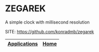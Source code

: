 # ZEGAREK
 
 A simple clock with millisecond resolution
 
 SITE: https://github.com/konradmb/zegarek

 | [Applications](https://portable-linux-apps.github.io/apps.html) | [Home](https://portable-linux-apps.github.io)
 | --- | --- |
